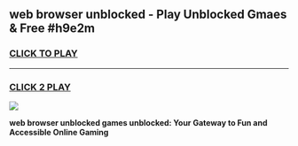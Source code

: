 
## web browser unblocked - Play Unblocked Gmaes & Free #h9e2m
<h3>
<a href="https://news.freeplayer.one?title=web_browser_unblocked&ref=24F">CLICK TO PLAY</a></h3>
<hr>

<h3>
<a href="https://news.freeplayer.one?title=web_browser_unblocked&ref=24F">CLICK 2 PLAY</a>
  
</h3>

<a href="https://news.freeplayer.one?title=web_browser_unblocked&ref=24F/"><img src="https://clearcache.store/games.png"></a>


**web browser unblocked games unblocked: Your Gateway to Fun and Accessible Online Gaming**
